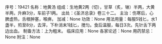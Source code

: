 序号：19421
名称：地黄汤
组成：生地黄2两（切），甘草（炙，锉）半两，大黄半两，升麻3分，车前子1两。
出处：《圣济总录》卷三十二。
主治：伤寒后，心脾虚热，舌根肿塞，喉痹。
加减：None
功效：None
用法用量：每服5钱匕，水1盏半，煎至8分，去滓，下朴消末1钱匕，搅匀。食后温服，每日3次。先针舌下两边出血。
制备方法：上为粗末。
临床应用：None
各家论述：None
用药禁忌：None
附注：None
